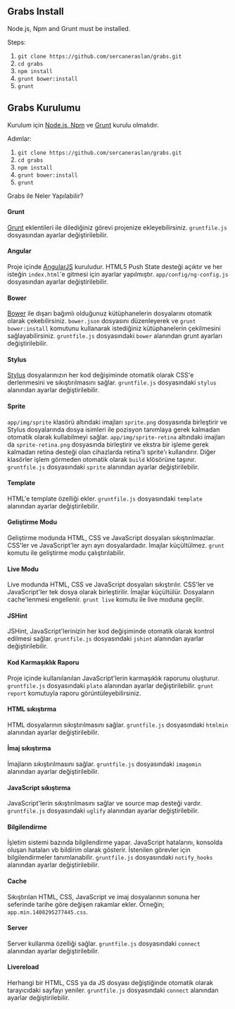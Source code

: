 ## Grabs Install

Node.js, Npm and Grunt must be installed.

Steps:

1. `git clone https://github.com/sercaneraslan/grabs.git`
1. `cd grabs`
1. `npm install`
1. `grunt bower:install`
1. `grunt`

## Grabs Kurulumu

Kurulum için [Node.js, Npm](http://nodejs.org) ve [Grunt](http://gruntjs.com) kurulu olmalıdır.

Adımlar:

1. `git clone https://github.com/sercaneraslan/grabs.git`
1. `cd grabs`
1. `npm install`
1. `grunt bower:install`
1. `grunt`


Grabs ile Neler Yapılabilir?

#### Grunt

[Grunt](http://www.gruntjs.com/) eklentileri ile dilediğiniz görevi projenize ekleyebilirsiniz. `gruntfile.js` dosyasından ayarlar değiştirilebilir.

#### Angular

Proje içinde [AngularJS](http://angularjs.org) kuruludur. HTML5 Push State desteği açıktır ve her isteğin `index.html`'e gitmesi için ayarlar yapılmıştır. `app/config/ng-config.js` dosyasından ayarlar değiştirilebilir.

#### Bower

[Bower](http://bower.io) ile dışarı bağımlı olduğunuz kütüphanelerin dosyalarını otomatik olarak çekebilirsiniz. `bower.json` dosyasını düzenleyerek ve `grunt bower:install` komutunu kullanarak istediğiniz kütüphanelerin çekilmesini sağlayabilirsiniz. `gruntfile.js` dosyasındaki `bower` alanından grunt ayarları değiştirilebilir.

#### Stylus

[Stylus](http://learnboost.github.io/stylus/) dosyalarınızın her kod değişiminde otomatik olarak CSS'e derlenmesini ve sıkıştırılmasını sağlar. `gruntfile.js` dosyasındaki `stylus` alanından ayarlar değiştirilebilir.

#### Sprite

`app/img/sprite` klasörü altındaki imajları `sprite.png` dosyasında birleştirir ve Stylus dosyalarında dosya isimleri ile pozisyon tanımlaya gerek kalmadan otomatik olarak kullabilmeyi sağlar. `app/img/sprite-retina` altındaki imajları da `sprite-retina.png` dosyasında birleştirir ve ekstra bir işleme gerek kalmadan retina desteği olan cihazlarda retina'lı sprite'ı kullandırır. Diğer klasörler işlem görmeden otomatik olarak `build` klösörüne taşınır. `gruntfile.js` dosyasındaki `sprite` alanından ayarlar değiştirilebilir.

#### Template

HTML'e template özelliği ekler. `gruntfile.js` dosyasındaki `template` alanından ayarlar değiştirilebilir.

#### Geliştirme Modu

Geliştirme modunda HTML, CSS ve JavaScript dosyaları sıkıştırılmazlar. CSS'ler ve JavaScript'ler ayrı ayrı dosyalardadır. İmajlar küçültülmez. `grunt` komutu ile geliştirme modu çalıştırılabilir.

#### Live Modu

Live modunda HTML, CSS ve JavaScript dosyaları sıkıştırılır. CSS'ler ve JavaScript'ler tek dosya olarak birleştirilir. İmajlar küçültülür. Dosyaların cache'lenmesi engellenir. `grunt live` komutu ile live moduna geçilir.

#### JSHint

JSHint, JavaScript'lerinizin her kod değişiminde otomatik olarak kontrol edilmesi sağlar. `gruntfile.js` dosyasındaki `jshint` alanından ayarlar değiştirilebilir.

#### Kod Karmaşıklık Raporu

Proje içinde kullanılanılan JavaScript'lerin karmaşıklık raporunu oluşturur. `gruntfile.js` dosyasındaki `plato` alanından ayarlar değiştirilebilir. `grunt report` komutuyla raporu görüntüleyebilirsiniz.

#### HTML sıkıştırma

HTML dosyalarının sıkıştırılmasını sağlar. `gruntfile.js` dosyasındaki `htmlmin` alanından ayarlar değiştirilebilir.

#### İmaj sıkıştırma

İmajların sıkıştırılmasını sağlar. `gruntfile.js` dosyasındaki `imagemin` alanından ayarlar değiştirilebilir.

#### JavaScript sıkıştırma

JavaScript'lerin sıkıştırılmasını sağlar ve source map desteği vardır. `gruntfile.js` dosyasındaki `uglify` alanından ayarlar değiştirilebilir.

#### Bilgilendirme

İşletim sistemi bazında bilgilendirme yapar. JavaScript hatalarını, konsolda oluşan hataları vb bildirim olarak gösterir. İstenilen görevler için bilgilendirmeler tanımlanabilir. `gruntfile.js` dosyasındaki `notify_hooks` alanından ayarlar değiştirilebilir.

#### Cache

Sıkıştırılan HTML, CSS, JavaScript ve imaj dosyalarının sonuna her seferinde tarihe göre değişen rakamlar ekler. Örneğin; `app.min.1408295277445.css`.

#### Server

Server kullanma özelliği sağlar. `gruntfile.js` dosyasındaki `connect` alanından ayarlar değiştirilebilir.

#### Livereload

Herhangi bir HTML, CSS ya da JS dosyası değiştiğinde otomatik olarak tarayıcıdaki sayfayı yeniler. `gruntfile.js` dosyasındaki `connect` alanından ayarlar değiştirilebilir.
